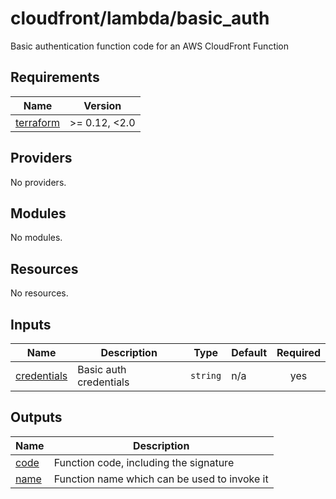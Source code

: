 # cloudfront/lambda/basic_auth

Basic authentication function code for an AWS CloudFront Function

<!-- prettier-ignore-start -->
<!-- BEGIN_TF_DOCS -->
## Requirements

| Name | Version |
|------|---------|
| <a name="requirement_terraform"></a> [terraform](#requirement\_terraform) | >= 0.12, <2.0 |

## Providers

No providers.

## Modules

No modules.

## Resources

No resources.

## Inputs

| Name | Description | Type | Default | Required |
|------|-------------|------|---------|:--------:|
| <a name="input_credentials"></a> [credentials](#input\_credentials) | Basic auth credentials | `string` | n/a | yes |

## Outputs

| Name | Description |
|------|-------------|
| <a name="output_code"></a> [code](#output\_code) | Function code, including the signature |
| <a name="output_name"></a> [name](#output\_name) | Function name which can be used to invoke it |
<!-- END_TF_DOCS -->
<!-- prettier-ignore-end -->
